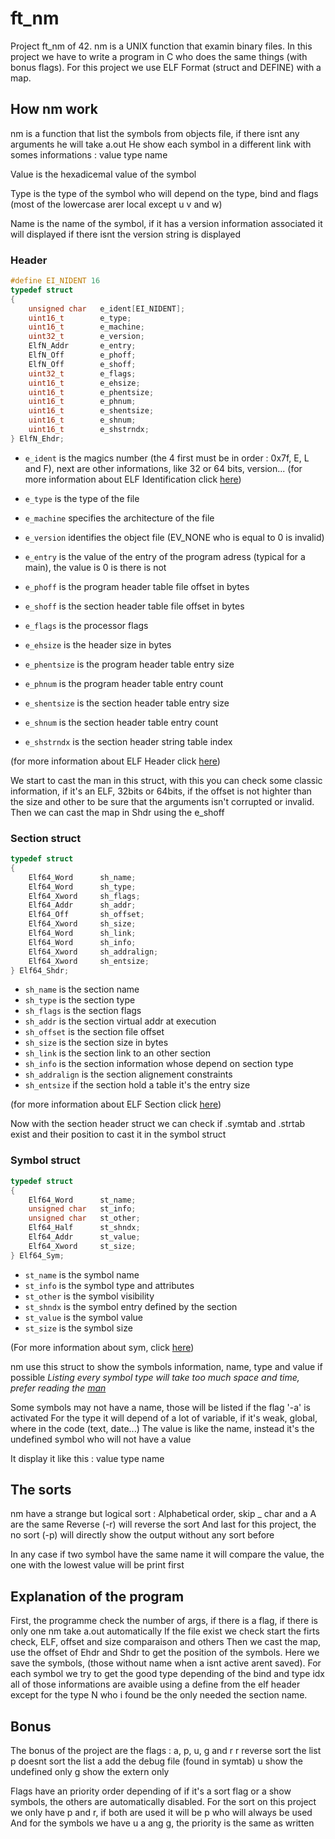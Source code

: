 # ft_nm
Project ft_nm of 42.
nm is a UNIX function that examin binary files.
In this project we have to write a program in C who does the same things (with bonus flags).
For this project we use ELF Format (struct and DEFINE) with a map.

## How nm work

nm is a function that list the symbols from objects file, if there isnt any arguments he will take a.out
He show each symbol in a different link with somes informations :
value type name

Value is the hexadicemal value of the symbol

Type is the type of the symbol who will depend on the type, bind and flags (most of the lowercase arer local except u v and w)

Name is the name of the symbol, if it has a version information associated it will displayed if there isnt the version string is displayed

### Header

```c
#define EI_NIDENT 16
typedef struct
{
	unsigned char	e_ident[EI_NIDENT];
	uint16_t		e_type;
	uint16_t		e_machine;
	uint32_t		e_version;
	ElfN_Addr		e_entry;
	ElfN_Off		e_phoff;
	ElfN_Off		e_shoff;
	uint32_t		e_flags;
	uint16_t		e_ehsize;
	uint16_t		e_phentsize;
	uint16_t		e_phnum;
	uint16_t		e_shentsize;
	uint16_t		e_shnum;
	uint16_t		e_shstrndx;
} ElfN_Ehdr;
```

- `e_ident` is the magics number (the 4 first must be in order : 0x7f, E, L and F), next are other informations, like 32 or 64 bits, version...
(for more information about ELF Identification click [here](https://docs.oracle.com/cd/E19683-01/816-1386/6m7qcoblj/index.html#chapter6-35342))

- `e_type` is the type of the file

- `e_machine` specifies the architecture of the file

- `e_version` identifies the object file (EV_NONE who is equal to 0 is invalid)

- `e_entry` is the value of the entry of the program adress (typical for a main), the value is 0 is there is not

- `e_phoff` is the program header table file offset in bytes

- `e_shoff` is the section header table file offset in bytes

- `e_flags` is the processor flags

- `e_ehsize` is the header size in bytes

- `e_phentsize` is the program header table entry size

- `e_phnum` is the program header table entry count

- `e_shentsize` is the section header table entry size

- `e_shnum` is the section header table entry count

- `e_shstrndx` is the section header string table index

(for more information about ELF Header click [here](https://docs.oracle.com/cd/E19683-01/816-1386/chapter6-43405/index.html))

We start to cast the man in this struct, with this you can check some classic information, if it's an ELF, 32bits or 64bits, if the offset is not highter than the size and other to be sure that the arguments isn't corrupted or invalid.
Then we can cast the map in Shdr using the e_shoff

### Section struct

```c
typedef struct
{
	Elf64_Word		sh_name;
	Elf64_Word		sh_type;
	Elf64_Xword		sh_flags;
	Elf64_Addr		sh_addr;
	Elf64_Off		sh_offset;
	Elf64_Xword		sh_size;
	Elf64_Word		sh_link;
	Elf64_Word		sh_info;
	Elf64_Xword		sh_addralign;
	Elf64_Xword		sh_entsize;
} Elf64_Shdr;

```
- `sh_name` is the section name
- `sh_type` is the section type
- `sh_flags` is the section flags
- `sh_addr` is the section virtual addr at execution
- `sh_offset` is the section file offset
- `sh_size` is the section size in bytes
- `sh_link` is the section link to an other section
- `sh_info` is the section information whose depend on section type
- `sh_addralign` is the section alignement constraints
- `sh_entsize` if the section hold a table it's the entry size

(for more information about ELF Section click [here](https://docs.oracle.com/cd/E19683-01/816-1386/chapter6-94076/index.html))

Now with the section header struct we can check if .symtab and .strtab exist and their position to cast it in the symbol struct

### Symbol struct

```c
typedef struct
{
	Elf64_Word		st_name;
	unsigned char	st_info;
	unsigned char	st_other;
	Elf64_Half		st_shndx;
	Elf64_Addr		st_value;
	Elf64_Xword		st_size;
} Elf64_Sym;
```

- `st_name` is the symbol name
- `st_info` is the symbol type and attributes
- `st_other` is the symbol visibility
- `st_shndx` is the symbol entry defined by the section
- `st_value` is the symbol value
- `st_size` is the symbol size

(For more information about sym, click [here](https://docs.oracle.com/cd/E19683-01/816-1386/6m7qcoblj/index.html#chapter6-79797))

nm use this struct to show the symbols information, name, type and value if possible
*Listing every symbol type will take too much space and time, prefer reading the [man](https://man7.org/linux/man-pages/man1/nm.1.html)*

Some symbols may not have a name, those will be listed if the flag '-a' is activated
For the type it will depend of a lot of variable, if it's weak, global, where in the code (text, date...)
The value is like the name, instead it's the undefined symbol who will not have a value

It display it like this : value type name

## The sorts
nm have a strange but logical sort :
Alphabetical order, skip _ char and a A are the same
Reverse (-r) will reverse the sort
And last for this project, the no sort (-p) will directly show the output without any sort before

In any case if two symbol have the same name it will compare the value, the one with the lowest value will be print first

## Explanation of the program

First, the programme check the number of args, if there is a flag, if there is only one nm take a.out automatically
If the file exist we check start the firts check, ELF, offset and size comparaison and others
Then we cast the map, use the offset of Ehdr and Shdr to get the position of the symbols.
Here we save the symbols, (those without name when a isnt active arent saved).
For each symbol we try to get the good type depending of the bind and type idx all of those informations are avaible using a define from the elf header except for the type N who i found be the only needed the section name.

## Bonus

The bonus of the project are the flags : a, p, u, g and r
r reverse sort the list
p doesnt sort the list
a add the debug file (found in symtab)
u show the undefined only
g show the extern only

Flags have an priority order depending of if it's a sort flag or a show symbols, the others are automatically disabled.
For the sort on this project we only have p and r, if both are used it will be p who will always be used
And for the symbols we have u a ang g, the priority is the same as written
